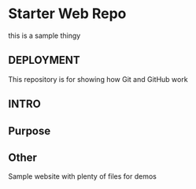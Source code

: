 # Starter Web Repo
this is a sample thingy
## DEPLOYMENT
This repository is for showing how Git and GitHub work
## INTRO
## Purpose
## Other
Sample website with plenty of files for demos